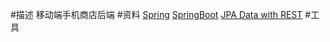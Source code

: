 #描述 
移动端手机商店后端
#资料
[Spring](https://spring.io/)
[SpringBoot](https://spring.io/guides/gs/spring-boot/)
[JPA Data with REST](https://spring.io/guides/gs/accessing-data-rest/)
#工具
